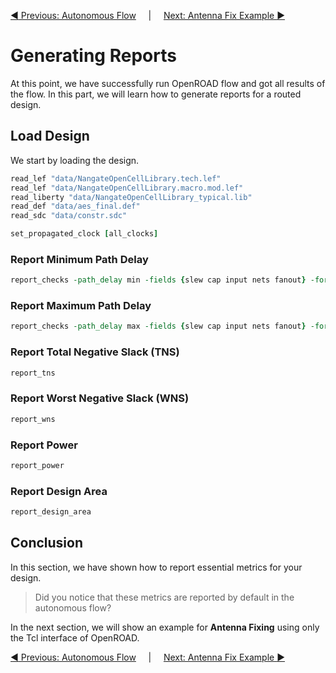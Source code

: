 [:arrow_backward: Previous: Autonomous Flow](../3_rtl_to_gds_autonomous_flow) &nbsp;&nbsp;&nbsp;&nbsp;|&nbsp;&nbsp;&nbsp;&nbsp;        [Next: Antenna Fix Example :arrow_forward:](../5_antenna_fix_example)

# Generating Reports

At this point, we have successfully run OpenROAD flow and got all results of the flow. In this part, we will learn how to generate reports for a routed design.


## Load Design

We start by loading the design.

```Tcl
read_lef "data/NangateOpenCellLibrary.tech.lef"
read_lef "data/NangateOpenCellLibrary.macro.mod.lef"
read_liberty "data/NangateOpenCellLibrary_typical.lib"
read_def "data/aes_final.def"
read_sdc "data/constr.sdc"

set_propagated_clock [all_clocks]
```

### Report Minimum Path Delay

```Tcl
report_checks -path_delay min -fields {slew cap input nets fanout} -format full_clock_expanded
```

### Report Maximum Path Delay

```Tcl
report_checks -path_delay max -fields {slew cap input nets fanout} -format full_clock_expanded
```

### Report Total Negative Slack (TNS)

```Tcl
report_tns
```

### Report Worst Negative Slack (WNS)

```Tcl
report_wns
```

### Report Power

```Tcl
report_power
```

### Report Design Area

```Tcl
report_design_area
```

## Conclusion
In this section, we have shown how to report essential metrics for your design.

> Did you notice that these metrics are reported by default in the autonomous flow?

In the next section, we will show an example for **Antenna Fixing** using only the Tcl interface of OpenROAD.

[:arrow_backward: Previous: Autonomous Flow](../3_rtl_to_gds_autonomous_flow) &nbsp;&nbsp;&nbsp;&nbsp;|&nbsp;&nbsp;&nbsp;&nbsp;        [Next: Antenna Fix Example :arrow_forward:](../5_antenna_fix_example)